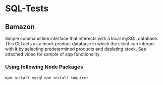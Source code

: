# SQL-Tests

## Bamazon

Simple command line interface that interects with a local mySQL database. This CLI acts as a mock product database in which the client can interact with it by selecting predetermined products and depleting stock. 
See attached video for sample of app functionality.
 ### Using following Node Packages
 `npm install mysql`
 `npm install inquirer`
